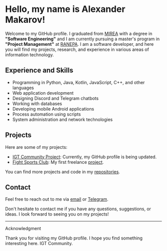 # Hello, my name is Alexander Makarov!

Welcome to my GitHub profile. I graduated from [MIREA](https://www.mirea.ru/) with a degree in **"Software Engineering"** and I am currently pursuing a master's program in **"Project Management"** at [RANEPA](https://www.ranepa.ru). I am a software developer, and here you will find my projects, research, and experience in various areas of information technology.

## Experience and Skills

- Programming in Python, Java, Kotlin, JavaScript, C++, and other languages
- Web application development
- Designing Discord and Telegram chatbots
- Working with databases
- Developing mobile Android applications
- Process automation using scripts
- System administration and network technologies

## Projects

Here are some of my projects:

- [IGT Community Project](https://www.igtcommunity.ru): Currently, my GitHub profile is being updated.
- [Fight Sports Club](https://www.fscclub.ru): My first freelance [project](https://github.com/AlexSNAKE-IGT/FightSportsClub-Site).

You can find more projects and code in my [repositories](https://github.com/AlexSNAKE-IGT).

## Contact

Feel free to reach out to me via [email](mailto:alexsnakeigt@yandex.ru) or [Telegram](https://t.me/AlexSNAKE_IGT).

Don't hesitate to contact me if you have any questions, suggestions, or ideas. I look forward to seeing you on my projects!

---

Acknowledgment

Thank you for visiting my GitHub profile. I hope you find something interesting here. IGT Community.
